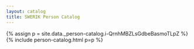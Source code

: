 ```yaml
---
layout: catalog
title: SWERIK Person Catalog
---
```

{% assign p = site.data._person-catalog.i-QrnhMBZLsGdbeBasmoTLpZ %}
{% include person-catalog.html p=p %}


